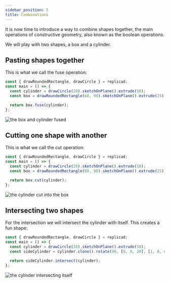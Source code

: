 ```yaml
---
sidebar_position: 5
title: Combinations
---
```


It is now time to introduce a way to combine shapes together, the main
operations of constructive geometry, also known as the boolean operations.

We will play with two shapes, a box and a cylinder.

## Pasting shapes together

This is what we call the fuse operation:

```js withWorkbench
const { drawRoundedRectangle, drawCircle } = replicad;
const main = () => {
  const cylinder = drawCircle(20).sketchOnPlane().extrude(50);
  const box = drawRoundedRectangle(60, 90).sketchOnPlane().extrude(25);

  return box.fuse(cylinder);
};
```

![the box and cylinder fused](/img/tutorial/combinations-1.png)

## Cutting one shape with another

This is what we call the cut operation:

```js withWorkbench
const { drawRoundedRectangle, drawCircle } = replicad;
const main = () => {
  const cylinder = drawCircle(20).sketchOnPlane().extrude(50);
  const box = drawRoundedRectangle(60, 90).sketchOnPlane().extrude(25);

  return box.cut(cylinder);
};
```

![the cylinder cut into the box](/img/tutorial/combinations-2.png)

## Intersecting two shapes

For the intersection we will intersect the cylinder with itself. This creates
a fun shape:

```js withWorkbench
const { drawRoundedRectangle, drawCircle } = replicad;
const main = () => {
  const cylinder = drawCircle(20).sketchOnPlane().extrude(50);
  const sideCylinder = cylinder.clone().rotate(90, [0, 0, 20], [1, 0, 0]);

  return sideCylinder.intersect(cylinder);
};
```

![the cylinder intersecting itself](/img/tutorial/combinations-3.png)
